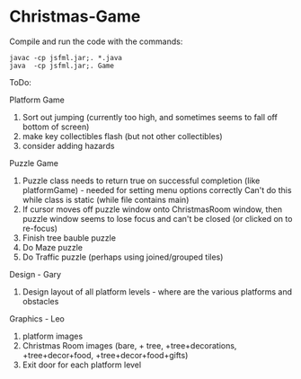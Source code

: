 # Christmas-Game

Compile and run the code with the commands:

	javac -cp jsfml.jar;. *.java
	java  -cp jsfml.jar;. Game

ToDo:

Platform Game
1. Sort out jumping (currently too high, and sometimes seems to fall off bottom of screen)
2. make key collectibles flash (but not other collectibles)
3. consider adding hazards

Puzzle Game
1. Puzzle class needs to return true on successful completion (like platformGame) - 
   needed for setting menu options correctly
   Can't do this while class is static (while file contains main)
2. If cursor moves off puzzle window onto ChristmasRoom window, then puzzle window seems
   to lose focus and can't be closed (or clicked on to re-focus)
3. Finish tree bauble puzzle
4. Do Maze puzzle
5. Do Traffic puzzle (perhaps using joined/grouped tiles)

Design - Gary
1. Design layout of all platform levels - where are the various platforms and obstacles

Graphics - Leo
1. platform images
2. Christmas Room images (bare, + tree, +tree+decorations, +tree+decor+food, +tree+decor+food+gifts)
3. Exit door for each platform level
